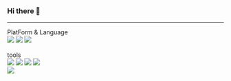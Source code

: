 ### Hi there 👋
---


<div>PlatForm & Language</div>
<div>
	<img src="https://img.shields.io/badge/Java-007396?style=flat-square&logo=Java&logoColor=white" />
	<img src="https://img.shields.io/badge/HTML5-E34F26?style=flat-square&logo=HTML5&logoColor=white" />
	<img src="https://img.shields.io/badge/CSS3-1572B6?style=flat-square&logo=CSS3&logoColor=white" />
</div>
<br>
<div>tools</div>
<div>
	<img src="https://img.shields.io/badge/spring-6DB33F?style=flat-square&logo=spring&logoColor=white" />
	<img src="https://img.shields.io/badge/javascript-F7DF1E?style=flat-square&logo=javascript&logoColor=white" />
	<img src="https://img.shields.io/badge/mysql-4479A1?style=flat-square&logo=mysql&logoColor=white" />
	<img src="https://img.shields.io/badge/jquery-0769AD?style=flat-square&logo=jquery&logoColor=white" />
</div>
<a href="wonbin1301@gmail.com" target="_blank"><img src="https://img.shields.io/badge/wonbin1301@gmail.com-EA4335?style=flat-square&logo=Gmail&logoColor=white"/></a>

<!--
**hanakong/hanakong** is a ✨ _special_ ✨ repository because its `README.md` (this file) appears on your GitHub profile.

Here are some ideas to get you started:

- 🔭 I’m currently working on ...
- 🌱 I’m currently learning ...
- 👯 I’m looking to collaborate on ...
- 🤔 I’m looking for help with ...
- 💬 Ask me about ...
- 📫 How to reach me: ...
- 😄 Pronouns: ...
- ⚡ Fun fact: ...
-->
